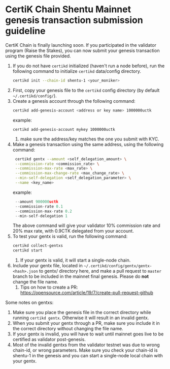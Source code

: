 # CertiK Chain Shentu Mainnet genesis transaction submission guideline

CertiK Chain is finally launching soon. If you participated in the validator program (Raise the Stakes), you can now submit your genesis transaction using the genesis file provided.

1. If you do not have `certikd` initialized (haven't run a node before), run the following command to initialize `certikd` data/config directory.
   ```bash
   certikd init --chain-id shentu-1 <your_moniker> 
   ```
1. First, copy your genesis file to the `certikd` config directory (by default `~/.certikd/config/`).
2. Create a genesis account through the following command:
    ```bash
    certikd add-genesis-account <address or key name> 1000000uctk
   ```
   example:
   ```
   certikd add-genesis-account mykey 1000000uctk
    ```
   1. make sure the address/key matches the one you submit with KYC.
3. Make a genesis transaction using the same address, using the following command:
   ```bash
    certikd gentx --amount <self_delegation_amount> \
    --commission-rate <commission_rate> \
    --commission-max-rate <max_rate> \
    --commission-max-change-rate <max_change_rate> \
    --min-self-delegation <self_delegation_parameter> \
    --name <key_name>
   ```
   example:
   ```go
    --amount 900000uctk
    --commission-rate 0.1
    --commission-max-rate 0.2
    --min-self-delegation 1
   ```
   The above command will give your validator 10% commission rate and 20% max rate, with 0.9CTK delegated from your account.
4. To test your gentx is valid, run the following command:
    ```bash
    certikd collect-gentxs
    certikd start
    ```
   1. If your gentx is valid, it will start a single-node chain.
5. Include your gentx file, located in `~/.certikd/config/gentx/gentx-<hash>.json` to gentx/ directory here, and make a pull request to `master` branch to be included in the mainnet final genesis. Please do <b>not</b> change the file name.
    1. Tips on how to create a PR: https://opensource.com/article/19/7/create-pull-request-github
    
Some notes on gentxs:
1. Make sure you place the genesis file in the correct directory while running `certikd gentx`. Otherwise it will result in an invalid gentx.
2. When you submit your gentx through a PR, make sure you include it in the correct directory without changing the file name.
3. If your gentx is invalid, you will have to wait until mainnet goes live to be certified as validator post-genesis. 
4. Most of the invalid gentxs from the validator testnet was due to wrong chain-id, or wrong parameters. Make sure you check your chain-id is shentu-1 in the genesis and you can start a single-node local chain with your gentx.